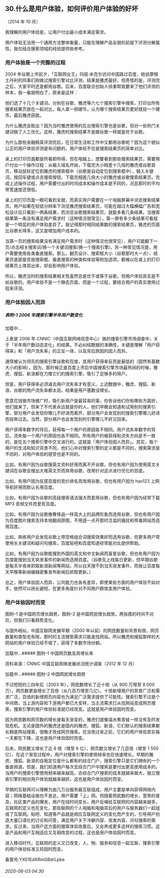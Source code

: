 ## 30.什么是用户体验，如何评价用户体验的好坏
（2014 年 10 月）



我理解的用户体验是，让用户付出最小成本满足需求。



用户体验无法用一个通用方法整体衡量，只能在理解产品全貌的前提下评测分解属性。我仅结合搜索领域的经验提供些参考。



### 用户体验是一个完整的过程


2004 年谷歌上市前夕，「互联网女王」玛丽·米克尔访问中国路过百度，她说摩根士丹利的同事们刚做过搜索引擎对比评测，结果是雅虎最好。但奇怪的是，评测完之后，大家平时还是都用谷歌。后来，百度联合创始人徐勇帮我要来了他们评测的样本，我一看就明白了，原来是这样：



他们选了十几个关键词，分别在谷歌、雅虎等六七个搜索引擎中搜索，打印出所有搜索结果页放在一起对比，每人拿一把硬币，认为哪个搜索结果页更好就投一个硬币。最后雅虎获胜。



为什么雅虎会胜出？因为当时雅虎使用的后台搜索引擎也是谷歌，但对一些热门关键词做了人工优化，这样，雅虎的搜索结果不是跟谷歌一样就是优于谷歌。



为什么那些金融精英评测完后，在日常生活和工作中又都用谷歌呢？因为这个貌似公正的用户体验评测是有问题的，用户体验不仅是搜索结果页的简单对比。



桌上的打印页面都是所看即所得，但在电脑上，想要看到那些搜索结果页，需要用户付出一个操作过程：从输入域名开始，下载完大小相差十几倍的雅虎或谷歌首页，移动鼠标定位到雅虎的搜索框中（谷歌是自动定位到搜索框中），输入关键词，按回车键或点击搜索按钮，下载完相差几倍大小的雅虎或谷歌搜索结果页。完成上述操作过程，用户需要付出的时间成本和操作成本是不同的，况且那时的平均带宽速度还很低。



桌上的打印页面一眼可看到全貌，而真实用户需要在一个电脑屏幕中浏览搜索结果页。用户如果在较低分辨率下浏览雅虎搜索结果页，可能在越过大幅横幅广告和宽松设计后只看到一两条结果，而浏览谷歌搜索结果页，就能多看几条结果。当搜索结果第一条没有满足用户需求时（这种情况很常见），第一屏有多少条结果可看就是一个明显的用户体验差异了。我记得那时相同结果数的搜索结果页，雅虎的页面比谷歌长得多，这又是增加用户成本的。



当第一页的搜索结果没有满足用户需求时（这种情况也很常见），用户可能翻下一页/点击相关搜索词/换一个关键词搜索/换一个搜索引擎/。另一种常见情况是，用户需要使用各类垂直搜索。那么，翻页设计、搜索框大小（谷歌那时大一点）、结果页底部是否放搜索框、垂直搜索的种类和体验等附加选项，都难以在桌上的打印结果页上体现出来，却会影响用户体验。



所以，雅虎当时的搜索结果相关性虽然总是优于或等于谷歌，但用户体验其实是不如谷歌的。用户体验不是一个静态页面，而是一个过程，要结合用户的真实使用过程来评测。



### 用户体验因人而异


##### 表附–1 2006 年搜索引擎半年用户数变化

![]()加载中...

上表是 2006 年 CNNIC（中国互联网络信息中心）做的搜索引擎市场调查中，关于「半年用户数动态变化」的结果。不必纠结数据的准确性，关键是理解「用户获得率」和「用户流失率」的正反一体，以及背后原因的因人而异。



通常被认为领先的搜索引擎谷歌和百度，其用户获得率反而是最低的（固然有基数大小的影响）。因为，那时候正是百度上市后中国搜索引擎市场最热闹的时候，雅虎、搜狐、新浪都在力推它们的搜索引擎，吸引了足够多的用户。



但是，用户获得率必须减去用户流失率才有意义。上述数据中，雅虎、搜狐、新浪、谷歌的用户流失率都太高，结果是用户基数没增长。



愿意花钱做市场推广时，吸引新用户是最容易的事，你告诉他们你有哪些方面好，他们就来了。但来了不代表永远就是你的人，他们早晚会知道和试用别的搜索引擎，部分用户会发现你哪儿不好进而离开，部分用户会发现别的搜索引擎哪儿好进而投奔过去。当然，部分用户也会发现别的引擎哪儿不好又回来。



用户获得率数字的背后，获得每一个用户的原因各不相同。用户流失率数字的背后，流失每一个用户的原因也各不相同。所有用户的被获得和流失方向是不一致的，是在五个搜索引擎中交叉进行的，这就是「用户体验因人而异」。其实，每个用户的生活和知识背景不同，他们心中对搜索引擎的定义都是不同的，搜索需求是不同的，对用户体验的感受也是不同的。



比如，有用户因为谷歌搜英文资料好用而离不开谷歌，但也有用户因为使用英文关键词在谷歌会搜出大堆英文页而弃用谷歌，改用针对这点进行优化的百度。



比如，有用户因为反感百度的竞价排名而改用谷歌，但也有用户因为 hao123 上网导航好用而默认长用百度。



比如，有用户因为谷歌的高级搜索语法强大而爱用谷歌，但也有用户因为经常下载 MP3 音频文件而爱死百度。



比如，有用户因为谷歌像奢侈品一样高大上的品牌形象而选用谷歌，但也有用户因为百度图片搜索支持本地翻阅原图，不用逐一点开那时泛滥的骚扰和带毒网站而选用百度。



比如，熟练用户会发现谷歌上带空格组合词搜索效果好而选用谷歌，但更多用户常使用长关键词和疑问句搜索，百度贴吧和百度知道经常能对此提供帮助。



比如，有用户因为谷歌能搜到外国的英文和中文新闻而喜爱谷歌，但也有用户因为百度能搜到当天突发事件的新闻而选用百度。（谷歌先上线每日更新，但早期谷歌是每天半夜来抓取新浪新闻等网站，所以白天搜不到当天突发事件，而我让百度每天早晚等新闻编辑密集发布新闻后抓取更新。）



总之，用户体验因人而异，公司能力也各有差异，即使某些方面的用户体验不如对手，依然可以扬长避短，在更多角度针对不同用户群改变用户体验。



### 用户体验因时而变


图附–1 是中国网页增长趋势，图附–2 是中国网民增长趋势。两张图的时间不对应，但我们只看趋势变化。



与国外相似，中国互联网发展早期（2000 年以前）的网民数量和背景有限，网页数量和类型也有限，那时的主流搜索需求只能是找网站。所以雅虎和搜狐那样的大网站的用户体验已经不错了，获得了多数市场份额。



![]()加载中...##### 图附–1 中国网页数及其增长率

资料来源：CNNIC 中国互联网络发展状况统计调查（2012 年 12 月）
 



![]()加载中...##### 图附–2 中国网民增长趋势



不过短短的三四年后（2003 年），网民数增长了近十倍（从 900 万增至 8 000 万），网页数更是增长了百倍（从几百万增至几亿）。十倍新增用户的背景广泛和需求广泛，百倍的新增网页内容也为满足广泛需求提供了可能性。搜索引擎不过是个中间商，当上游内容和下游用户都已大变样，当主流需求已从找网站变成网页搜索，搜索引擎的用户体验标准就已经改变。这就是用户体验因时而变。



因为网民数和网页数的增长是每天渐变的，雅虎们就像温水煮青蛙一样没有及时发现危机。无论是国外的雅虎还是国内的雅虎、搜狐、新浪，它们默认的搜索结果都长期是网站搜索，很晚才改成网页搜索。在没改过来之前，它们的用户体验其实每一天都在下降，这也是用户体验因时而变。



后来，网民数又增长了近 8 倍（增至 6 亿），网页数又增长了几百倍（增至 1 500 亿），在这个渐变过程中，用户对搜索引擎的使用频率也在快速增长。早期的雅虎、搜狐、新浪的自我定位是什么都有的综合门户，搜索引擎只是它们拥有的一个垂直频道。但是，我们知道用户每次去综合门户中搜索是要付出更高使用成本的。当用户的搜索引擎使用频率越来越高，去综合门户搜索的成本就越来越大，独立搜索引擎的相对用户体验就越来越好。这也是用户体验因时而变。



早期的互联网可以理解为由几万台服务器互联组成，用户主要是单向获得网络内容；网络基础设施也不发达，用户需要「上」网。但随着网民数的增长，宽带的普及，社区类产品的爆发，用户在线时间变长，用户反哺给互联网的内容越来越多，互联网的定义也在变化，那些联网的个人电脑和电脑背后的用户与服务器们一起组成了互联网。贴吧、知道等产品就是顺应互联网定义的变化而产生的，引导用户创造大量口语化的讨论和问答，满足用户关于冷僻内容、突发内容、问句搜索的需求。反过来，当用户这方面的搜索体验改善后，又会养成更多这样的搜索习惯。这是产品和用户互相适应又互相改变的过程，这也是用户体验因时而变。



进入移动时代，互联网的定义又已改变，人、物、服务和信息一起互联，搜索引擎的用户体验标准又将因时而变。



备案号:YX01EdXRmGBdrLpbe


###### 2020-06-03 04:30
